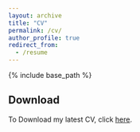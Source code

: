 ```yaml
---
layout: archive
title: "CV"
permalink: /cv/
author_profile: true
redirect_from:
  - /resume
---
```

{% include base_path %}

## Download

To Download my latest CV, click [here](/files/cv.pdf).
